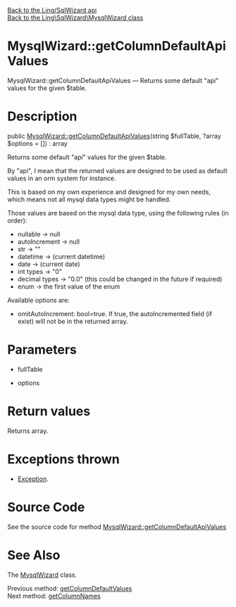 [Back to the Ling/SqlWizard api](https://github.com/lingtalfi/SqlWizard/blob/master/doc/api/Ling/SqlWizard.md)<br>
[Back to the Ling\SqlWizard\MysqlWizard class](https://github.com/lingtalfi/SqlWizard/blob/master/doc/api/Ling/SqlWizard/MysqlWizard.md)


MysqlWizard::getColumnDefaultApiValues
================



MysqlWizard::getColumnDefaultApiValues — Returns some default "api" values for the given $table.




Description
================


public [MysqlWizard::getColumnDefaultApiValues](https://github.com/lingtalfi/SqlWizard/blob/master/doc/api/Ling/SqlWizard/MysqlWizard/getColumnDefaultApiValues.md)(string $fullTable, ?array $options = []) : array




Returns some default "api" values for the given $table.



By "api", I mean that the returned values are designed to be used as
default values in an orm system for instance.

This is based on my own experience and designed for my own needs, which means
not all mysql data types might be handled.


Those values are based on the mysql data type, using the following rules (in order):

- nullable -> null
- autoIncrement -> null
- str -> ""
- datetime -> (current datetime)
- date -> (current date)
- int types -> "0"
- decimal types -> "0.0" (this could be changed in the future if required)
- enum -> the first value of the enum



Available options are:

- omitAutoIncrement: bool=true. If true, the autoIncremented field (if exist) will not be in the returned array.




Parameters
================


- fullTable

    

- options

    


Return values
================

Returns array.


Exceptions thrown
================

- [Exception](http://php.net/manual/en/class.exception.php).&nbsp;







Source Code
===========
See the source code for method [MysqlWizard::getColumnDefaultApiValues](https://github.com/lingtalfi/SqlWizard/blob/master/MysqlWizard.php#L313-L382)


See Also
================

The [MysqlWizard](https://github.com/lingtalfi/SqlWizard/blob/master/doc/api/Ling/SqlWizard/MysqlWizard.md) class.

Previous method: [getColumnDefaultValues](https://github.com/lingtalfi/SqlWizard/blob/master/doc/api/Ling/SqlWizard/MysqlWizard/getColumnDefaultValues.md)<br>Next method: [getColumnNames](https://github.com/lingtalfi/SqlWizard/blob/master/doc/api/Ling/SqlWizard/MysqlWizard/getColumnNames.md)<br>

